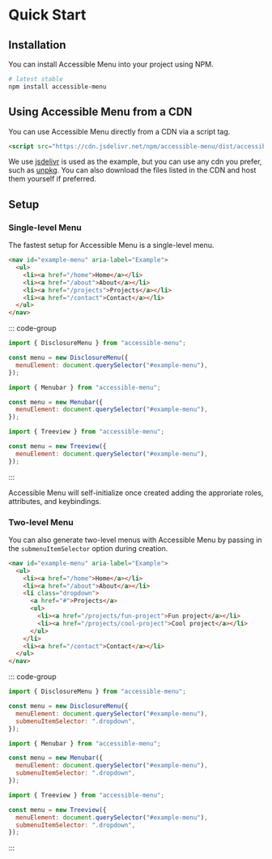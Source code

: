 # Quick Start

## Installation

You can install Accessible Menu into your project using NPM.

```bash
# latest stable
npm install accessible-menu
```

## Using Accessible Menu from a CDN

You can use Accessible Menu directly from a CDN via a script tag.

```html
<script src="https://cdn.jsdelivr.net/npm/accessible-menu/dist/accessible-menu.iife.js"></script>
```

We use [jsdelivr](https://www.jsdelivr.com/package/npm/accessible-menu) is used as the example, but you can use any cdn you prefer, such as [unpkg](https://unpkg.com). You can also download the files listed in the CDN and host them yourself if preferred.

## Setup

### Single-level Menu

The fastest setup for Accessible Menu is a single-level menu.

```html
<nav id="example-menu" aria-label="Example">
  <ul>
    <li><a href="/home">Home</a></li>
    <li><a href="/about">About</a></li>
    <li><a href="/projects">Projects</a></li>
    <li><a href="/contact">Contact</a></li>
  </ul>
</nav>
```

::: code-group

```js [Disclosure Menu]
import { DisclosureMenu } from "accessible-menu";

const menu = new DisclosureMenu({
  menuElement: document.querySelector("#example-menu"),
});
```

```js [Menubar]
import { Menubar } from "accessible-menu";

const menu = new Menubar({
  menuElement: document.querySelector("#example-menu"),
});
```

```js [Treeview Navigation]
import { Treeview } from "accessible-menu";

const menu = new Treeview({
  menuElement: document.querySelector("#example-menu"),
});
```

:::

Accessible Menu will self-initialize once created adding the approriate roles, attributes, and keybindings.

### Two-level Menu

You can also generate two-level menus with Accessible Menu by passing in the `submenuItemSelector` option during creation.

```html
<nav id="example-menu" aria-label="Example">
  <ul>
    <li><a href="/home">Home</a></li>
    <li><a href="/about">About</a></li>
    <li class="dropdown">
      <a href="#">Projects</a>
      <ul>
        <li><a href="/projects/fun-project">Fun project</a></li>
        <li><a href="/projects/cool-project">Cool project</a></li>
      </ul>
    </li>
    <li><a href="/contact">Contact</a></li>
  </ul>
</nav>
```

::: code-group

```js [Disclosure Menu]
import { DisclosureMenu } from "accessible-menu";

const menu = new DisclosureMenu({
  menuElement: document.querySelector("#example-menu"),
  submenuItemSelector: ".dropdown",
});
```

```js [Menubar]
import { Menubar } from "accessible-menu";

const menu = new Menubar({
  menuElement: document.querySelector("#example-menu"),
  submenuItemSelector: ".dropdown",
});
```

```js [Treeview Navigation]
import { Treeview } from "accessible-menu";

const menu = new Treeview({
  menuElement: document.querySelector("#example-menu"),
  submenuItemSelector: ".dropdown",
});
```

:::
